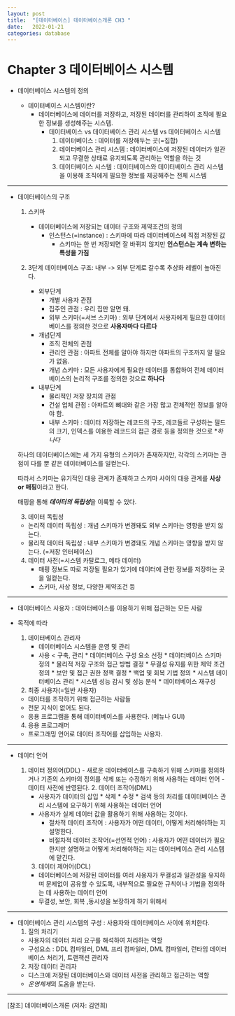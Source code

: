 ```yaml
---
layout: post
title:  "[데이터베이스] 데이터베이스개론 CH3 "
date:   2022-01-21
categories: database
---
```


# Chapter 3 데이터베이스 시스템

- 데이터베이스 시스템의 정의

	* 데이터베이스 시스템이란?
		- 데이터베이스에 데이터를 저장하고, 저장된 데이터를 관리하여 조직에 필요한 정보를 생성해주는 시스템.
		  * 데이터베이스 vs 데이터베이스 관리 시스템 vs 데이터베이스 시스템
		    1. 데이터베이스 : 데이터를 저장해두는 곳(=집합)
		    2. 데이터베이스 관리 시스템 : 데이터베이스에 저장된 데이터가 일관되고 무결한 상태로 유지되도록 관리하는 역할을 하는 것 
		    3. 데이터베이스 시스템 : 데이터베이스와 데이터베이스 관리 시스템을 이용해 조직에게 필요한 정보를 제공해주는 전체 시스템 
		  
---
- 데이터베이스의 구조

	1. 스키마
		- 데이터베이스에 저장되는 데이터 구조와 제약조건의 정의
		  * 인스턴스(=instance) : 스키마에 따라 데이터베이스에 직접 저장된 값
		    - 스키마는 한 번 저장되면 잘 바뀌지 않지만 **인스턴스는 계속 변하는 특성을 가짐**
		 
	2. 3단계 데이터베이스 구조: 내부 -> 외부 단계로 갈수록 추상화 레벨이 높아진다. 
		- 외부단계 
		  * 개별 사용자 관점
		  * 집주인 관점 : 우리 집만 알면 돼.
		  * 외부 스키마(=서브 스키마) : 외부 단계에서 사용자에게 필요한 데이터베이스를 정의한 것으로 **사용자마다 다르다**
		- 개념단계
		  * 조직 전체의 관점
		  * 관리인 관점 : 아파트 전체를 알아야 하지만 아파트의 구조까지 알 필요가 없음.
		  * 개념 스키마 : 모든 사용자에게 필요한 데이터를 통합하여 전체 데이터베이스의 논리적 구조를 정의한 것으로 **하나다**
		- 내부단계
		  * 물리적인 저장 장치의 관점 
		  * 건설 업체 관점 : 아파트의 뼈대와 같은 가장 많고 전체적인 정보를 알아야 함.
		  * 내부 스키마 : 데이터 저장하는 레코드의 구조, 레코들르 구성하는 필드의 크기, 인덱스를 이용한 레코드의 접근 경로 등을 정의한 것으로 **하나다*

  하나의 데이터베이스에는 세 가지 유형의 스키마가 존재하지만, 각각의 스키마는 관점이 다를 뿐 같은 데이터베이스를 일컫는다. 
  
  따라서 스키마는 유기적인 대응 관계가 존재하고 스키마 사이의 대응 관계를 **사상 or 매핑**이라고 한다.
  
  매핑을 통해 ***데이터의 독립성***을 이륙할 수 있다.
  
   3. 데이터 독립성
     - 논리적 데이터 독립성 : 개념 스키마가 변경돼도 외부 스키마는 영향을 받지 않는다.
     - 물리적 데이터 독립성 : 내부 스키마가 변경돼도 개념 스키마는 영향을 받지 않는다. (=저장 인터페이스)

  4. 데이터 사전(=시스템 카탈로그, 메타 데이터)
     - 매핑 정보도 따로 저장될 필요가 있기에 데이터에 관한 정보를 저장하는 곳을 일컫는다.
     - 스키마, 사상 정보, 다양한 제약조건 등
---

- 데이터베이스 사용자 : 데이터베이스를 이용하기 위해 접근하는 모든 사람

- 목적에 따라
	1. 데이터베이스 관리자
		- 데이터베이스 시스템을 운영 및 관리
		- 사용 < 구축, 관리
      * 데이터베이스 구성 요소 선정
      * 데이터베이스 스키마 정의
      * 물리적 저장 구조와 접근 방법 결정
      * 무결성 유지를 위한 제약 조건 정의
      * 보안 및 접근 권한 정책 결정
      * 백업 및 회복 기법 정의
      * 시스템 데이터베이스 관리
      * 시스템 성능 감시 및 성능 분석
      * 데이터베이스 재구성
  2. 최종 사용자(=일반 사용자)
    - 데이터를 조작하기 위해 접근하는 사람들
    - 전문 지식이 없어도 된다.
    - 응용 프로그램을 통해 데이터베이스를 사용한다. (메뉴나 GUI)
  4. 응용 프로그래머
    - 프로그래밍 언어로 데이터 조작어를 삽입하는 사용자.
		
---
- 데이터 언어

    1. 데이터 정의어(DDL)
      - 새로운 데이터베이스를 구축하기 위해 스키마를 정의하거나 기존의 스키마의 정의를 삭제 또는 수정하기 위해 사용하는 데이터 언어
      - 데이터 사전에 반영된다.
		2. 데이터 조작어(DML)
		  - 사용자가 데이터의 삽입 * 삭제 * 수정 * 검색 등의 처리를 데이터베이스 관리 시스템에 요구하기 위해 사용하는 데이터 언어
		  - 사용자가 실제 데이터 값을 활용하기 위해 사용하는 것이다. 
		    * 절차적 데이터 조작어 : 사용자가 어떤 데이터, 어떻게 처리해야하는 지 설명한다. 
		    * 비절차적 데이터 조작어(=선언적 언어) : 사용자가 어떤 데이터가 필요한지만 설명하고 어떻게 처리해야하는 지는 데이터베이스 관리 시스템에 맡긴다.
		3. 데이터 제어어(DCL)
		  - 데이터베이스에 저장된 데이터를 여러 사용자가 무결성과 일관성을 유지하며 문제없이 공유할 수 있도록, 내부적으로 필요한 규칙이나 기법을 정의하는 데 사용하는 데이터 언어
		  - 무결성, 보안, 회복 ,동시성을 보장하게 하기 위해서

    
---
- 데이터베이스 관리 시스템의 구성 : 사용자와 데이터베이스 사이에 위치한다. 
  1. 질의 처리기
    - 사용자의 데이터 처리 요구를 해석하여 처리하는 역할
    - 구성요소 : DDL 컴파일러, DML 프리 컴파일러, DML 컴파일러, 런타임 데이터베이스 처리기, 트랜잭션 관리자
  2. 저장 데이터 관리자
    - 디스크에 저장된 데이터베이스와 데이터 사전을 관리하고 접근하는 역할
    - *운영체제*의 도움을 받는다. 
---


[참조] 데이터베이스개론 (저자: 김연희)
